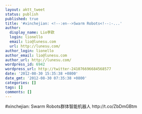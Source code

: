 ```yaml
---
layout: aktt_tweet
status: publish
published: true
title: '#xinchejian: <!--:en-->Swarm Robots<!--:-...'
author:
  display_name: Lio李欧
  login: lionello
  email: lio@lunesu.com
  url: http://lunesu.com/
author_login: lionello
author_email: lio@lunesu.com
author_url: http://lunesu.com/
wordpress_id: 6942
wordpress_url: http://twitter-241076696684568577
date: '2012-08-30 15:35:38 +0800'
date_gmt: '2012-08-30 07:35:38 +0800'
categories: []
tags: []
comments: []
---
```

<p>#xinchejian: <!--:en-->Swarm Robots<!--:--><!--:zh-->群体智能机器人<!--:--> http://t.co/ZbDmGBtm</p>

